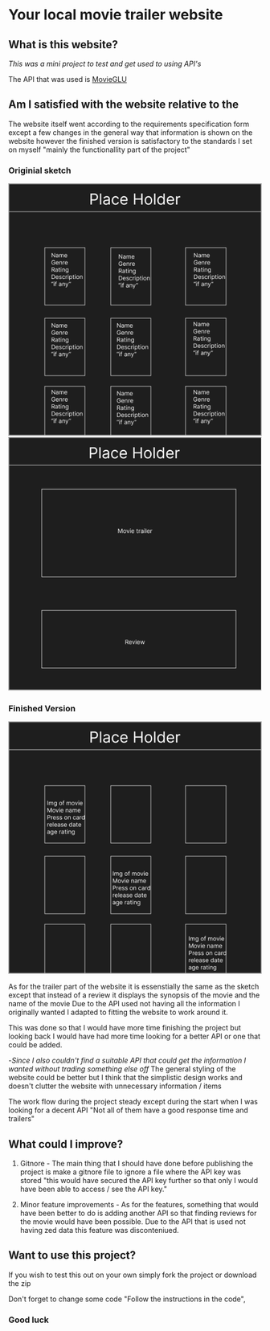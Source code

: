 # Your local movie trailer website
## What is this website?
*This was a mini project to test and get used to using API's*

The API that was used is [MovieGLU](https://developer.movieglu.com/)
## Am I satisfied with the website relative to the 
The website itself went according to the requirements specification form except a few changes in the general way that information is shown on the website however the finished version is satisfactory to the standards I set on myself "mainly the functionallity part of the project"
### Originial sketch
![Cannot show img](bilder/spec1.png)
![Cannot show img](bilder/spec2.png)
### Finished Version
![Cannot show img](bilder/specfinished.png)

As for the trailer part of the website it is essenstially the same as the sketch except that instead of a review it displays the synopsis of the movie and the name of the movie
Due to the API used not having all the information I originally wanted I adapted to fitting the website to work around it.

This was done so that I would have more time finishing the project but looking back I would have had more time looking for a better API or one that could be added.

-*Since I also couldn't find a suitable API that could get the information I wanted without trading something else off* 
The general styling of the website could be better but I think that the simplistic design works and doesn't clutter the website with unnecessary information / items

The work flow during the project steady except during the start when I was looking for a decent API "Not all of them have a good response time and trailers"

## What could I improve?
1. Gitnore - 
The main thing that I should have done before publishing the project is make a gitnore file to ignore a file where the API key was stored "this would have secured the API key further so that only I would have been able to access / see the API key."

2. Minor feature improvements - 
As for the features, something that would have been better to do is adding another API so that finding reviews for the movie would have been possible. Due to the API that is used not having zed data this feature was disconteniued.


## Want to use this project?
If you wish to test this out on your own simply fork the project or download the zip

Don't forget to change some code "Follow the instructions in the code", 


### Good luck